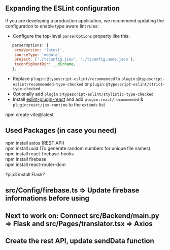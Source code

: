 ## Expanding the ESLint configuration

If you are developing a production application, we recommend updating the configuration to enable type aware lint rules:

- Configure the top-level `parserOptions` property like this:

```js
   parserOptions: {
    ecmaVersion: 'latest',
    sourceType: 'module',
    project: ['./tsconfig.json', './tsconfig.node.json'],
    tsconfigRootDir: __dirname,
   },
```

- Replace `plugin:@typescript-eslint/recommended` to `plugin:@typescript-eslint/recommended-type-checked` or `plugin:@typescript-eslint/strict-type-checked`
- Optionally add `plugin:@typescript-eslint/stylistic-type-checked`
- Install [eslint-plugin-react](https://github.com/jsx-eslint/eslint-plugin-react) and add `plugin:react/recommended` & `plugin:react/jsx-runtime` to the `extends` list

npm create vite@latest
## Used Packages (in case you need)

npm install axios (REST API)  
npm install uuid (To generate random numbers for unique file names)  
npm install react-firebase-hooks  
npm install firebase  
npm install react-router-dom  

?pip3 install Flask?  

## src/Config/firebase.ts => Update firebase informations before using

## Next to work on: Connect src/Backend/main.py => Flask and src/Pages/translator.tsx => Axios
## Create the rest API, update sendData function

